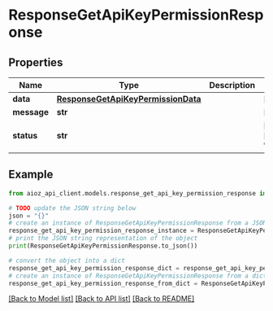 # ResponseGetApiKeyPermissionResponse


## Properties

Name | Type | Description | Notes
------------ | ------------- | ------------- | -------------
**data** | [**ResponseGetApiKeyPermissionData**](ResponseGetApiKeyPermissionData.md) |  | [optional] 
**message** | **str** |  | [optional] 
**status** | **str** |  | [optional] [default to 'success']

## Example

```python
from aioz_api_client.models.response_get_api_key_permission_response import ResponseGetApiKeyPermissionResponse

# TODO update the JSON string below
json = "{}"
# create an instance of ResponseGetApiKeyPermissionResponse from a JSON string
response_get_api_key_permission_response_instance = ResponseGetApiKeyPermissionResponse.from_json(json)
# print the JSON string representation of the object
print(ResponseGetApiKeyPermissionResponse.to_json())

# convert the object into a dict
response_get_api_key_permission_response_dict = response_get_api_key_permission_response_instance.to_dict()
# create an instance of ResponseGetApiKeyPermissionResponse from a dict
response_get_api_key_permission_response_from_dict = ResponseGetApiKeyPermissionResponse.from_dict(response_get_api_key_permission_response_dict)
```
[[Back to Model list]](../README.md#documentation-for-models) [[Back to API list]](../README.md#documentation-for-api-endpoints) [[Back to README]](../README.md)


